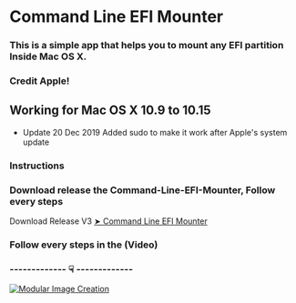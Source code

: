 # Command Line EFI Mounter

### This is a simple app that helps you to mount any EFI partition Inside Mac OS X.
### Credit Apple!

## Working for Mac OS X 10.9 to 10.15
- Update 20 Dec 2019  Added sudo to make it work after Apple's system update
  
### Instructions

### Download release the Command-Line-EFI-Mounter, Follow every steps


Download Release V3 [➤ Command Line EFI Mounter ](https://github.com/chris1111/Command-Line-EFI-Mounter/releases/tag/V3)

### Follow every steps in the (Video)

### ------------- ☟ ------------- 
[![Modular Image Creation](https://i62.servimg.com/u/f62/18/50/18/69/13692710.png)](https://www.youtube.com/watch?v=yC6xfIj_mec)
